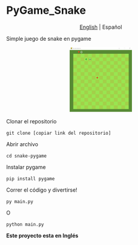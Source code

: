 # PyGame_Snake
<p align="center">
  <a href="https://github.com/Fonsii/snake-pygame/blob/main/README.md">English</a>  |
  <span>Español</span>
</p>

Simple juego de snake en pygame

<p align="center" width="100%">
    <img width="33%" src="https://github.com/Fonsii/snake-pygame/blob/main/resources/readme_utils/snake_gameplay.png"> 
</p>

Clonar el repositorio

    git clone [copiar link del repositorio]

Abrir archivo

    cd snake-pygame

Instalar pygame

    pip install pygame

Correr el código y divertirse!

    py main.py

O

    python main.py

**Este proyecto esta en Inglés**